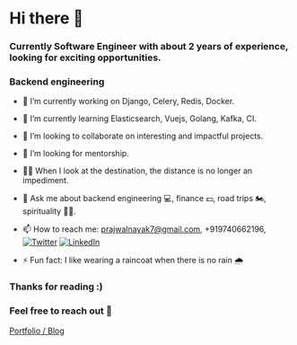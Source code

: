 # Hi there 👋

### Currently Software Engineer with about 2 years of experience, looking for exciting opportunities.
### Backend engineering

- 🔭 I’m currently working on Django, Celery, Redis, Docker.
- 🌱 I’m currently learning Elasticsearch, Vuejs, Golang, Kafka, CI.
- 👯 I’m looking to collaborate on interesting and impactful projects.
- 🤔 I’m looking for mentorship.
- 💪🏻 When I look at the destination, the distance is no longer an impediment.
- 💬 Ask me about backend engineering 💻, finance 💵, road trips 🏍, spirituality 🧘🏻.

- 📫 How to reach me: prajwalnayak7@gmail.com, +919740662196, [![Twitter][1.1]][1] [![LinkedIn][2.1]][2]
- ⚡ Fun fact: I like wearing a raincoat when there is no rain 🌧 


### Thanks for reading :)
### Feel free to reach out 🤝

[Portfolio / Blog](https://prajwalnayak7.github.io/)

[1.1]: http://i.imgur.com/wWzX9uB.png
[2.1]: https://imgur.com/gallery/HT2w1

[1]: https://twitter.com/prajwalsn
[2]: https://www.linkedin.com/in/psn/
